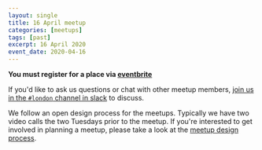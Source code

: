 ```yaml
---
layout: single
title: 16 April meetup
categories: [meetups]
tags: [past]
excerpt: 16 April 2020
event_date: 2020-04-16
---
```


**You must register for a place via [eventbrite](https://www.eventbrite.co.uk/e/liberating-structures-london-april-16th-online-meetup-tickets-101822967236)**

If you'd like to ask us questions or chat with other meetup members, [join us in the `#london` channel in slack](/slack) to discuss.

We follow an open design process for the meetups. Typically we have two video calls the two Tuesdays prior to the meetup. If you're interested to get involved in planning a meetup, please take a look at the [meetup design process](/meetup-design-process).
